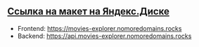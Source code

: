 [Ссылка на макет на Яндекс.Диске](https://disk.yandex.ru/d/67KIUSpJ2s8JIw)
---
* Frontend: https://movies-explorer.nomoredomains.rocks
* Backend: https://api.movies-explorer.nomoredomains.rocks
